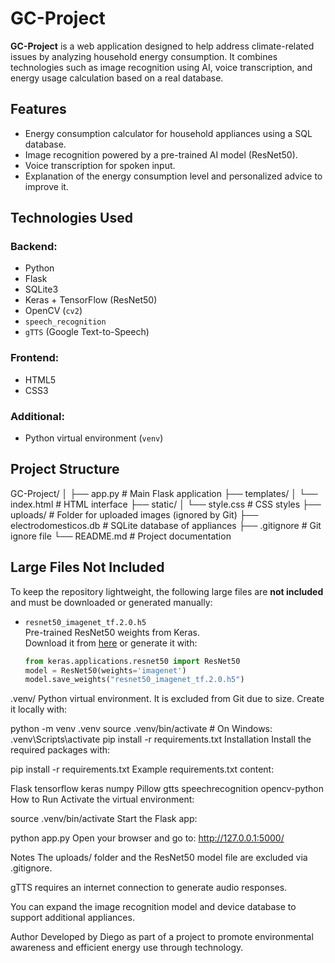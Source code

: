 # GC-Project

**GC-Project** is a web application designed to help address climate-related issues by analyzing household energy consumption. It combines technologies such as image recognition using AI, voice transcription, and energy usage calculation based on a real database.

## Features

- Energy consumption calculator for household appliances using a SQL database.
- Image recognition powered by a pre-trained AI model (ResNet50).
- Voice transcription for spoken input.
- Explanation of the energy consumption level and personalized advice to improve it.

## Technologies Used

### Backend:
- Python
- Flask
- SQLite3
- Keras + TensorFlow (ResNet50)
- OpenCV (`cv2`)
- `speech_recognition`
- `gTTS` (Google Text-to-Speech)

### Frontend:
- HTML5
- CSS3

### Additional:
- Python virtual environment (`venv`)

## Project Structure

GC-Project/
│
├── app.py # Main Flask application
├── templates/
│ └── index.html # HTML interface
├── static/
│ └── style.css # CSS styles
├── uploads/ # Folder for uploaded images (ignored by Git)
├── electrodomesticos.db # SQLite database of appliances
├── .gitignore # Git ignore file
└── README.md # Project documentation



## Large Files Not Included

To keep the repository lightweight, the following large files are **not included** and must be downloaded or generated manually:

- `resnet50_imagenet_tf.2.0.h5`  
  Pre-trained ResNet50 weights from Keras.  
  Download it from [here](https://github.com/fchollet/deep-learning-models/releases) or generate it with:

  ```python
  from keras.applications.resnet50 import ResNet50
  model = ResNet50(weights='imagenet')
  model.save_weights("resnet50_imagenet_tf.2.0.h5")
.venv/
Python virtual environment. It is excluded from Git due to size. Create it locally with:


python -m venv .venv
source .venv/bin/activate  # On Windows: .venv\Scripts\activate
pip install -r requirements.txt
Installation
Install the required packages with:


pip install -r requirements.txt
Example requirements.txt content:


Flask
tensorflow
keras
numpy
Pillow
gtts
speechrecognition
opencv-python
How to Run
Activate the virtual environment:


source .venv/bin/activate
Start the Flask app:


python app.py
Open your browser and go to:
http://127.0.0.1:5000/

Notes
The uploads/ folder and the ResNet50 model file are excluded via .gitignore.

gTTS requires an internet connection to generate audio responses.

You can expand the image recognition model and device database to support additional appliances.

Author
Developed by Diego as part of a project to promote environmental awareness and efficient energy use through technology.

